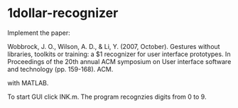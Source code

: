 # 1dollar-recognizer

Implement the paper:

Wobbrock, J. O., Wilson, A. D., & Li, Y. (2007, October). Gestures without libraries, toolkits or training: a $1 recognizer for user interface prototypes. In Proceedings of the 20th annual ACM symposium on User interface software and technology (pp. 159-168). ACM.

with MATLAB.

To start GUI click INK.m.
The program recognzies digits from 0 to 9.
